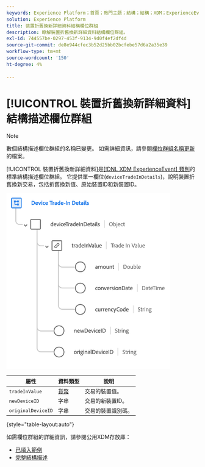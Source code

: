```yaml
---
keywords: Experience Platform；首頁；熱門主題；結構；結構；XDM；ExperienceEvent；欄位；結構；結構描述；結構描述設計；欄位群組；欄位群組；裝置；交易；交易；
solution: Experience Platform
title: 裝置折舊換新詳細資料結構欄位群組
description: 瞭解裝置折舊換新詳細資料結構欄位群組。
exl-id: 744557be-0297-453f-9134-9d0f4ef2df4d
source-git-commit: de8e944cfec3b52d25bb02bcfebe57d6a2a35e39
workflow-type: tm+mt
source-wordcount: '150'
ht-degree: 4%

---
```


# [!UICONTROL 裝置折舊換新詳細資料]結構描述欄位群組

>[!NOTE]
>
>數個結構描述欄位群組的名稱已變更。 如需詳細資訊，請參閱[欄位群組名稱更新](../name-updates.md)的檔案。

[!UICONTROL 裝置折舊換新詳細資料]是[[!DNL XDM ExperienceEvent] 類別](../../classes/experienceevent.md)的標準結構描述欄位群組。 它提供單一欄位(`deviceTradeInDetails`)，說明裝置折舊換新交易，包括折舊換新值、原始裝置ID和新裝置ID。

![裝置折舊換新詳細資料結構](../../images/field-groups/device-trade-in-details.png)

| 屬性 | 資料類型 | 說明 |
| --- | --- | --- |
| `tradeInValue` | [貨幣](../../data-types/currency.md) | 交易的裝置值。 |
| `newDeviceID` | 字串 | 交易的新裝置ID。 |
| `originalDeviceID` | 字串 | 交易的裝置識別碼。 |

{style="table-layout:auto"}

如需欄位群組的詳細資訊，請參閱公用XDM存放庫：

* [已填入範例](https://github.com/adobe/xdm/blob/master/components/fieldgroups/experience-event/industry-verticals/experienceevent-device-trade-in-details.example.1.json)
* [完整結構描述](https://github.com/adobe/xdm/blob/master/components/fieldgroups/experience-event/industry-verticals/experienceevent-device-trade-in-details.schema.json)
